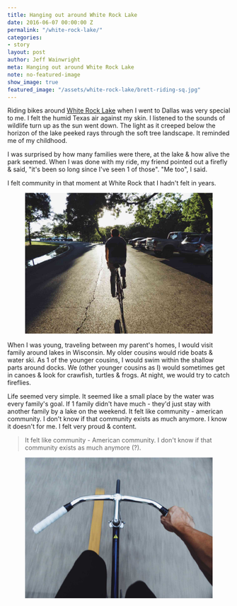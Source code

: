 ```yaml
---
title: Hanging out around White Rock Lake
date: 2016-06-07 00:00:00 Z
permalink: "/white-rock-lake/"
categories:
- story
layout: post
author: Jeff Wainwright
meta: Hanging out around White Rock Lake
note: no-featured-image
show_image: true
featured_image: "/assets/white-rock-lake/brett-riding-sq.jpg"
---
```


Riding bikes around [White Rock Lake](https://en.wikipedia.org/wiki/White_Rock_Lake) when I went to Dallas was very special to me. I felt the humid Texas air against my skin. I listened to the sounds of wildlife turn up as the sun went down. The light as it creeped below the horizon of the lake peeked rays through the soft tree landscape. It reminded me of my childhood.

I was surprised by how many families were there, at the lake & how alive the park seemed. When I was done with my ride, my friend pointed out a firefly & said, "it's been so long since I've seen 1 of those". "Me too", I said.

I felt community in that moment at White Rock that I hadn't felt in years.

<figure>
	<img src="/assets/white-rock-lake/brett-riding.jpg" alt="Brett Riding" />
</figure>

When I was young, traveling between my parent's homes, I would visit family around lakes in Wisconsin. My older cousins would ride boats & water ski. As 1 of the younger cousins, I would swim within the shallow parts around docks. We (other younger cousins as I) would sometimes get in canoes & look for crawfish, turtles & frogs. At night, we would try to catch fireflies.

Life seemed very simple. It seemed like a small place by the water was every family's goal. If 1 family didn't have much - they'd just stay with another family by a lake on the weekend. It felt like community - american community. I don't know if that community exists as much anymore. I know it doesn't for me. I felt very proud & content.

>It felt like community - American community. I don't know if that community exists as much anymore (?).

<figure class="image-circle max-300 height-300">
	<img src="/assets/white-rock-lake/me-riding.jpg" alt="Me Riding" />
</figure>
